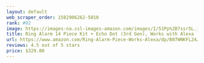 ```yaml
---
layout: default 
﻿web_scraper_order: 1582906262-5010
rank: #92
image: https://images-na.ssl-images-amazon.com/images/I/51Pp%2B7ssr5L.jpg
title: Ring Alarm 14 Piece Kit + Echo Dot (3rd Gen), Works with Alexa
url: https://www.amazon.com/Ring-Alarm-Piece-Works-Alexa/dp/B07WNKFL24/ref=zg_mw_amazon-devices_92?_encoding=UTF8&psc=1&refRID=6VMZG7Z8NQN54MF293SQ
reviews: 4.5 out of 5 stars
price: $329.00 
---
```

